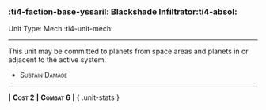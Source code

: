 ### :ti4-faction-base-yssaril: **Blackshade Infiltrator**:ti4-absol:

Unit Type: Mech :ti4-unit-mech:

---

This unit may be committed to planets from space areas and planets in or adjacent to the active system.

* <span style="font-variant:small-caps;">Sustain Damage</span> 

---

__|__ <span style="font-variant:small-caps;white-space: nowrap;">**Cost 2**</span> __|__ <span style="font-variant:small-caps;white-space: nowrap;">**Combat 6**</span> __|__
{ .unit-stats }

